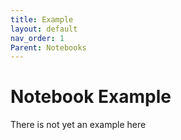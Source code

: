 ```yaml
---
title: Example
layout: default
nav_order: 1
Parent: Notebooks
---
```


# Notebook Example

There is not yet an example here
